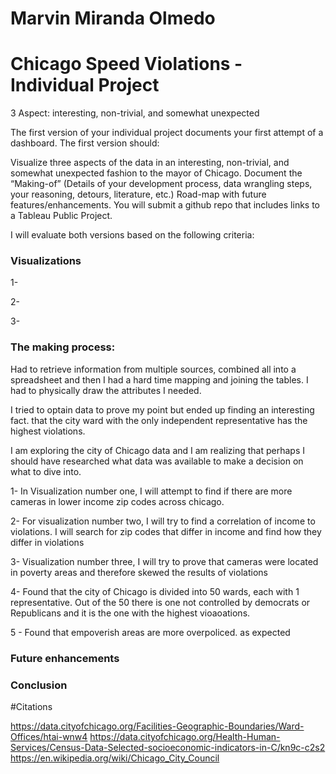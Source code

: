 # Marvin Miranda Olmedo
# Chicago Speed Violations - Individual Project
3 Aspect:  interesting, non-trivial, and somewhat unexpected 

The first version of your individual project documents your first attempt of a dashboard. The first version should:

Visualize three aspects of the data in an interesting, non-trivial, and somewhat unexpected fashion to the mayor of Chicago.
Document the “Making-of” (Details of your development process, data wrangling steps, your reasoning, detours, literature, etc.)
Road-map with future features/enhancements.
You will submit a github repo that includes links to a Tableau Public Project.

I will evaluate both versions based on the following criteria:
### Visualizations

1-


2-


3-


### The making process:
Had to retrieve information from multiple sources, combined all into a spreadsheet and then I had a hard time mapping and joining the tables. I had to physically draw the attributes I needed.

I tried to optain data to prove my point but ended up finding an interesting fact. that the city ward with the only independent representative has the highest violations.

I am exploring the city of Chicago data and I am realizing that perhaps I should have researched what data was available to make a decision on what to dive into.

1- In Visualization number one, I will attempt to find if there are more cameras in lower income zip codes across chicago.

2- For visualization number two, I will try to find a correlation of income to violations. I will search for zip codes that differ in income and find how they differ in violations

3- Visualization number three, I will try to prove that cameras were located in poverty areas and therefore skewed the results of violations

4- Found that the city of Chicago is divided into 50 wards, each with 1 representative. Out of the 50 there is one not controlled by democrats or Republicans and it is the one with the highest vioaoations.

5 - Found that empoverish areas are more overpoliced. as expected

### Future enhancements


### Conclusion



#Citations

https://data.cityofchicago.org/Facilities-Geographic-Boundaries/Ward-Offices/htai-wnw4
https://data.cityofchicago.org/Health-Human-Services/Census-Data-Selected-socioeconomic-indicators-in-C/kn9c-c2s2
https://en.wikipedia.org/wiki/Chicago_City_Council
